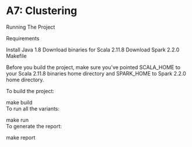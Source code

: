 # A7: Clustering

Running The Project

Requirements

Install Java 1.8
Download binaries for Scala 2.11.8
Download Spark 2.2.0
Makefile

Before you build the project, make sure you've pointed SCALA_HOME to your Scala 2.11.8 binaries home directory and SPARK_HOME to Spark 2.2.0 home directory.  

To build the project:  

make build  
To run all the variants:  

make run  
To generate the report:  

make report
